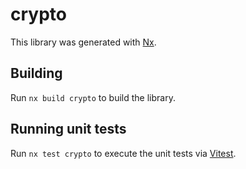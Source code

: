 # crypto

This library was generated with [Nx](https://nx.dev).

## Building

Run `nx build crypto` to build the library.

## Running unit tests

Run `nx test crypto` to execute the unit tests via [Vitest](https://vitest.dev/).
